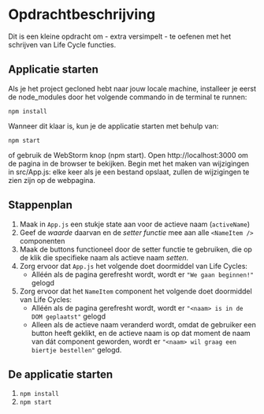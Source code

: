 # Opdrachtbeschrijving
Dit is een kleine opdracht om - extra versimpelt - te oefenen met het schrijven van Life Cycle functies.

## Applicatie starten
Als je het project gecloned hebt naar jouw locale machine, installeer je eerst de node_modules door het volgende commando in de terminal te runnen:

`npm install`

Wanneer dit klaar is, kun je de applicatie starten met behulp van:

`npm start`

of gebruik de WebStorm knop (npm start). Open http://localhost:3000 om de pagina in de browser te bekijken. Begin met het maken van wijzigingen in src/App.js: elke keer als je een bestand opslaat, zullen de wijzigingen te zien zijn op de webpagina.

## Stappenplan
1. Maak in `App.js` een stukje state aan voor de actieve naam (`activeName`)
2. Geef de _waarde_ daarvan en de _setter functie_ mee aan alle `<NameItem />` componenten
3. Maak de buttons functioneel door de setter functie te gebruiken, die op de klik die specifieke naam als actieve naam _setten_.
4. Zorg ervoor dat `App.js` het volgende doet doormiddel van Life Cycles:
   * Alléén als de pagina gerefresht wordt, wordt er `"We gaan beginnen!"` gelogd
5. Zorg ervoor dat het `NameItem` component het volgende doet doormiddel van Life Cycles:
    * Alléén als de pagina gerefresht wordt, wordt er `"<naam> is in de DOM geplaatst"` gelogd
    * Alleen als de actieve naam veranderd wordt, omdat de gebruiker een button heeft geklikt, en de actieve naam is op dat moment de naam van dát component geworden, wordt er `"<naam> wil graag een biertje bestellen"` gelogd.
    
## De applicatie starten
1. `npm install`
2. `npm start`

